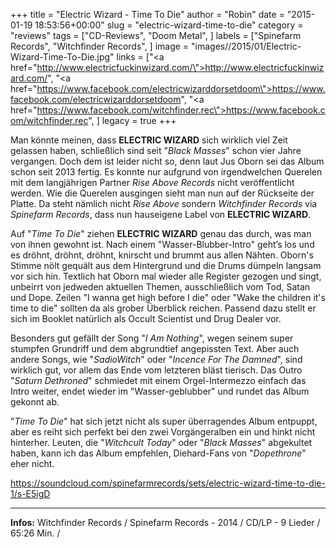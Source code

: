 +++
title = "Electric Wizard - Time To Die"
author = "Robin"
date = "2015-01-19 18:53:56+00:00"
slug = "electric-wizard-time-to-die"
category = "reviews"
tags = ["CD-Reviews", "Doom Metal", ]
labels = ["Spinefarm Records", "Witchfinder Records", ]
image = "images//2015/01/Electric-Wizard-Time-To-Die.jpg"
links = ["<a href=\"http://www.electricfuckinwizard.com/\">http://www.electricfuckinwizard.com/</a>", "<a href=\"https://www.facebook.com/electricwizarddorsetdoom\">https://www.facebook.com/electricwizarddorsetdoom</a>", "<a href=\"https://www.facebook.com/witchfinder.rec\">https://www.facebook.com/witchfinder.rec</a>", ]
legacy = true
+++

Man könnte meinen, dass **ELECTRIC WIZARD** sich wirklich viel Zeit gelassen haben, schließlich sind seit "_Black Masses_" schon vier Jahre vergangen. Doch dem ist leider nicht so, denn laut Jus Oborn sei das Album schon seit 2013 fertig. Es konnte nur aufgrund von irgendwelchen Querelen mit dem langjährigen Partner _Rise Above Records_ nicht veröffentlicht werden.
Wie die Querelen ausgingen sieht man nun auf der Rückseite der Platte. Da steht nämlich nicht _Rise Above_ sondern _Witchfinder Records_ via _Spinefarm Records_, dass nun hauseigene Label von **ELECTRIC WIZARD**.

Auf "_Time To Die_" ziehen **ELECTRIC WIZARD** genau das durch, was man von ihnen gewohnt ist.
Nach einem "Wasser-Blubber-Intro" geht’s los und es dröhnt, dröhnt, dröhnt, knirscht und brummt aus allen Nähten. Oborn's Stimme nölt gequält aus dem Hintergrund und die Drums dümpeln langsam vor sich hin. Textlich hat Oborn mal wieder alle Register gezogen und singt, unbeirrt von jedweden aktuellen Themen, ausschließlich vom Tod, Satan und Dope. Zeilen "I wanna get high before I die" oder "Wake the children it's time to die" sollten da als grober Überblick reichen. Passend dazu stellt er sich im Booklet natürlich als Occult Scientist und Drug Dealer vor.

Besonders gut gefällt der Song "_I Am Nothing_", wegen seinem super stumpfen Grundriff und dem abgrundtief angepissten Text. Aber auch andere Songs, wie "_SadioWitch_" oder "_Incence For The Damned_", sind wirklich gut, vor allem das Ende vom letzteren bläst tierisch.
Das Outro "_Saturn Dethroned_" schmiedet mit einem Orgel-Intermezzo einfach das Intro weiter, endet wieder im "Wasser-geblubber" und rundet das Album gekonnt ab.

"_Time To Die_" hat sich jetzt nicht als super überragendes Album entpuppt, aber es reiht sich perfekt bei den zwei Vorgängeralben ein und hinkt nicht hinterher.
Leuten, die "_Witchcult Today_" oder "_Black Masses_" abgekultet haben, kann ich das Album empfehlen, Diehard-Fans von "_Dopethrone_" eher nicht.

https://soundcloud.com/spinefarmrecords/sets/electric-wizard-time-to-die-1/s-E5igD



---
**Infos:**
Witchfinder Records / Spinefarm Records - 2014 / 
CD/LP - 9 Lieder / 65:26 Min. / 

